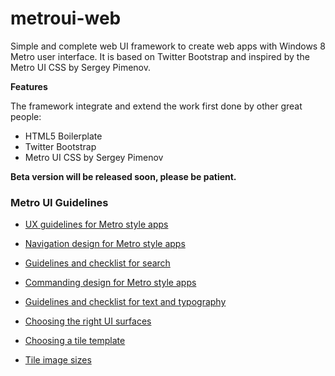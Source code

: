 metroui-web
===========

Simple and complete web UI framework to create web apps with Windows 8 Metro user interface.
It is based on Twitter Bootstrap and inspired by the Metro UI CSS by Sergey Pimenov.


**Features**

The framework integrate and extend the work first done by other great people:
   - HTML5 Boilerplate 
   - Twitter Bootstrap 
   - Metro UI CSS by Sergey Pimenov



**Beta version will be released soon, please be patient.**


### Metro UI Guidelines

* [UX guidelines for Metro style apps](http://msdn.microsoft.com/en-us/library/windows/apps/hh465424)

* [Navigation design for Metro style apps](http://msdn.microsoft.com/en-us/library/windows/apps/hh761500)

* [Guidelines and checklist for search](http://msdn.microsoft.com/en-us/library/windows/apps/hh465233)

* [Commanding design for Metro style apps](http://msdn.microsoft.com/en-us/library/windows/apps/hh761499)

* [Guidelines and checklist for text and typography](http://msdn.microsoft.com/en-us/library/windows/apps/hh700394)

* [Choosing the right UI surfaces](http://msdn.microsoft.com/en-us/library/windows/apps/hh465304(v=VS.85).aspx/)

* [Choosing a tile template](http://msdn.microsoft.com/en-us/library/windows/apps/hh761491.aspx)
   
* [Tile image sizes](http://msdn.microsoft.com/en-us/library/windows/apps/hh781198.aspx)

